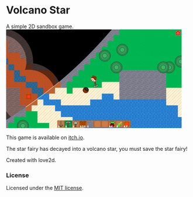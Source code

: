 # Volcano Star
A simple 2D sandbox game.\
<img src="media/outside.png" alt="Volcano Star Terrain" width="480"/>

This game is available on [itch.io](https://mikeeybikeey.itch.io/volcano-star).

The star fairy has decayed into a volcano star, you must save the star fairy!

Created with love2d.

### License
Licensed under the [MIT license](/LICENSE).
